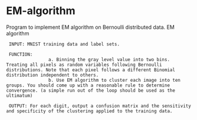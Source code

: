 # EM-algorithm
Program to implement EM algorithm on Bernoulli distributed data.
EM algorithm
 
     INPUT: MNIST training data and label sets.
 
     FUNCTION: 
                    a. Binning the gray level value into two bins. Treating all pixels as random variables following Bernoulli distributions. Note that each pixel follows a different Binomial distribution independent to others.
                    b. Use EM algorithm to cluster each image into ten groups. You should come up with a reasonable rule to determine convergence. (a simple run out of the loop should be used as the ultimatum) 
 
     OUTPUT: For each digit, output a confusion matrix and the sensitivity and specificity of the clustering applied to the training data.

